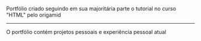 Portfólio criado seguindo em sua majoritária parte o tutorial no curso "HTML" pelo origamid

---

O portfólio contém projetos pessoais e experiência pessoal atual
